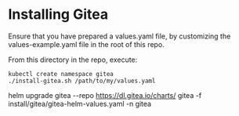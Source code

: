 # Installing Gitea

Ensure that you have prepared a values.yaml file, by customizing the values-example.yaml file in the root of this repo.

From this directory in the repo, execute:

```
kubectl create namespace gitea
./install-gitea.sh /path/to/my/values.yaml
```

helm upgrade gitea --repo https://dl.gitea.io/charts/ gitea -f install/gitea/gitea-helm-values.yaml -n gitea